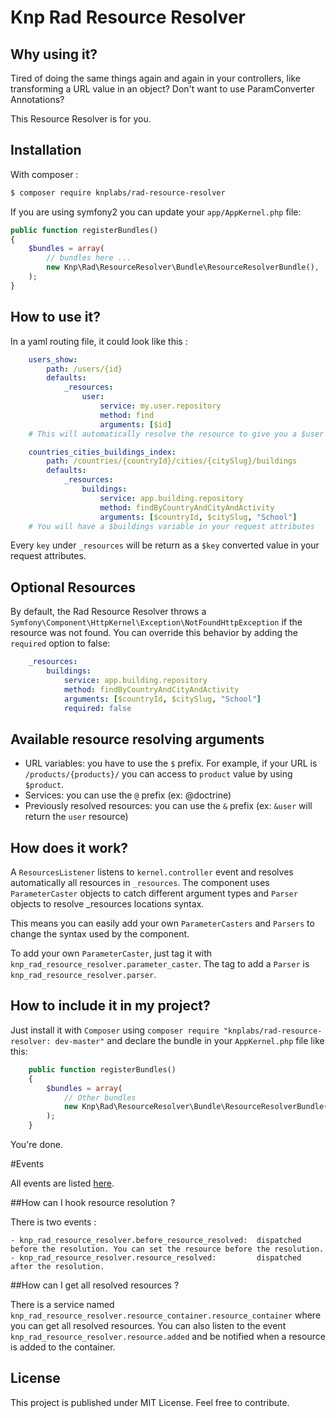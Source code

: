# Knp Rad Resource Resolver
## Why using it?
Tired of doing the same things again and again in your controllers, like transforming a URL value in an object?
Don't want to use ParamConverter Annotations?

This Resource Resolver is for you.

## Installation

With composer :

```bash
$ composer require knplabs/rad-resource-resolver
```

If you are using symfony2 you can update your `app/AppKernel.php` file:

```php
public function registerBundles()
{
    $bundles = array(
        // bundles here ...
        new Knp\Rad\ResourceResolver\Bundle\ResourceResolverBundle(),
    );
}
```
 
## How to use it?

In a yaml routing file, it could look like this :

```yaml
    users_show:
        path: /users/{id}
        defaults:
            _resources:
                user:
                    service: my.user.repository
                    method: find
                    arguments: [$id]
    # This will automatically resolve the resource to give you a $user object in your request attributes
```
        
```yaml
    countries_cities_buildings_index:
        path: /countries/{countryId}/cities/{citySlug}/buildings
        defaults:
            _resources:
                buildings:
                    service: app.building.repository
                    method: findByCountryAndCityAndActivity
                    arguments: [$countryId, $citySlug, "School"]
    # You will have a $buildings variable in your request attributes
```

Every `key` under `_resources` will be return as a `$key` converted value in your request attributes.

## Optional Resources

By default, the Rad Resource Resolver throws a `Symfony\Component\HttpKernel\Exception\NotFoundHttpException` if the resource was not found. You can override this behavior by adding the `required` option to false:

```yaml
    _resources:
        buildings:
            service: app.building.repository
            method: findByCountryAndCityAndActivity
            arguments: [$countryId, $citySlug, "School"]
            required: false
```

## Available resource resolving arguments

- URL variables: you have to use the `$` prefix. For example, if your URL is `/products/{products}/` you can access to `product` value by using `$product`.
- Services: you can use the `@` prefix (ex: @doctrine)
- Previously resolved resources: you can use the `&` prefix (ex: `&user` will return the `user` resource)

## How does it work?

A `ResourcesListener` listens to `kernel.controller` event and resolves automatically all resources in `_resources`.
The component uses `ParameterCaster` objects to catch different argument types and `Parser` objects to resolve _resources locations syntax.

This means you can easily add your own `ParameterCasters` and `Parsers` to change the syntax used by the component.

To add your own `ParameterCaster`, just tag it with `knp_rad_resource_resolver.parameter_caster`.
The tag to add a `Parser` is `knp_rad_resource_resolver.parser`.

## How to include it in my project?

Just install it with `Composer` using `composer require "knplabs/rad-resource-resolver: dev-master"` and declare the bundle in your `AppKernel.php` file like this:

```php
    public function registerBundles()
    {
        $bundles = array(
            // Other bundles
            new Knp\Rad\ResourceResolver\Bundle\ResourceResolverBundle(),
        );
    }
```

You're done.

#Events

All events are listed [here](./src/Knp/Rad/ResourceResolver/Events.php).

##How can I hook resource resolution ?

There is two events : 

    - knp_rad_resource_resolver.before_resource_resolved:  dispatched before the resolution. You can set the resource before the resolution.
    - knp_rad_resource_resolver.resource_resolved:         dispatched after the resolution.

##How can I get all resolved resources ?

There is a service named `knp_rad_resource_resolver.resource_container.resource_container` where you can get all resolved resources. You can also listen to the event `knp_rad_resource_resolver.resource.added` and be notified when a resource is added to the container.

## License
This project is published under MIT License. Feel free to contribute.

